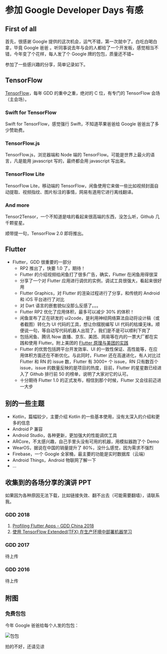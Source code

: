 # 参加 Google Developer Days 有感

## First of all

首先，很感谢 Google 提供的这次机会，运气不错，第一次就中了。白吃白喝白拿，毕竟 Google 爸爸
。听同事说去年与会的人都给了一个开发板，感觉相当不错，今年变了个花样，每人发了个 Google 牌的包包，质量还不错~

参加了一些感兴趣的分享，简单记录如下。

## TensorFlow

[TensorFlow](https://www.tensorflow.org/?hl=zh-cn)，每年 GDD 的重中之重，绝对的 C 位，有专门的 TensorFlow 会场（主会场）。

### Swift for TensorFlow

Swift for TensorFlow，感觉强行 Swift，不知道苹果爸爸给 Google 爸爸出了多少赞助费。

### TensorFlow.js

TensorFlow.js，浏览器端和 Node 端的 TensorFlow。可能是世界上最火的语言，凡是能用 javascript 写的，最终都会用 javascript 写出来。

### TensorFlow Lite

TensorFlow Lite，移动端的 TensorFlow，闲鱼使用它来做一些比如视频封面自动提取、视频指纹、图片标注的事情，网易有道用它进行离线翻译。

### And more

Tensor2Tensor，一个不知道是啥的看起来很高端的东西，没怎么听，Github 几千颗星星。

顺带提一句，TensorFlow 2.0 即将推出。

## Flutter

- Flutter，GDD 很重要的一部分
  - RP2 推出了，快要 1.0 了，期待！
  - Flutter 的介绍视频给闲鱼打了很多广告，确实，Flutter 在闲鱼用得很深
  - 分享了一个对 Flutter 应用进行调优的实例，调试工具很强大，看起来很好用
  - Flutter Graphics，对 Flutter 的渲染过程进行了分享，和传统的 Android 和 iOS 平台进行了对比
  - 对 Dart 语言的嵌套貌似没那么反感了。。。
  - Flutter RP2 优化了应用体积，最多可以减少 30% 的体积！
  - 闲鱼宣布了正在研发的 ui2code，是利用神经网络算法自动将设计稿（或者截图）转化为 UI 代码的工具，想让你摆脱编写 UI 代码的枯燥无味。顺便说一句，等自动写代码机器人出现了，我们是不是可以顺利下岗了
  - 包括闲鱼、腾讯 Now 直播、京东、美团、网易等在内的一票大厂都在实践和使用 Flutter。附上美团的 [Flutter 原理与美团的实践](https://blog.csdn.net/MeituanTech/article/details/81567238)
  - Flutter 的优势包括跨平台开发效率、UI 的一致性保证、高性能等，在应用体积方面还在不断优化。与此同时，Flutter 还在高速进化，有人对比过 Flutter 和 RN 的 issue 数，Flutter 有 3000+ 个 issue，RN 只有数百个 issue，issue 的数量反映的是项目的热度，目前，Flutter 的星星数已经进入了 Github 排行前 50 的榜单，说明了大家对它的认可。
  - 十分期待 Flutter 1.0 的正式发布，相信到那个时候，Flutter 又会往前迈进一大步

## 别的一些主题

- Kotlin，篇幅较少，主要介绍 Kotlin 的一些基本使用，没有太深入的介绍和更多的信息
- Android P 兼容
- Android Studio，各种更新，更加强大的性能调优工具
- ARCore，不太感兴趣，自己手里头没有可用的机器，用模拟器跑了个 Demo
- WearOS，据说在中国的销量提升了 80%，没什么感觉，因为需求不强烈
- Firebase，一个 Google 全家桶，最主要的功能是实时数据库（云端）
- Android Things，Android 物联网了解一下
- ...

## 收集到的各场分享的演讲 PPT

如果因为各种原因无法下载，比如链接失效、翻不出去（可能需要翻墙），请联系我。

### GDD 2018

1. [Profiling Flutter Apps - GDD China 2018](https://speakerdeck.com/xster/profiling-flutter-apps-gdd-china-2018)
2. [使用 TensorFlow Extended(TFX) 在生产环境中部署机器学习](https://mp.weixin.qq.com/s/iLN5BEBOgL5V7HcCXLhRxA)

### GDD 2017

待上传

### GDD 2016

待上传

## 附图

### 免费包包

今年 Google 爸爸给每个人发的包包：

![包包](http://qiniu.54yongf.com/picgo/20180925012243.png)

拍的不好，还请见谅
